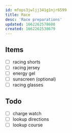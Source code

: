 ```yaml
---
id: mfops3jwljj341g1njr6599
title: Race
desc: 'Race preparations'
updated: 1662262578608
created: 1662262530679
---
```


## Items
- [ ] racing shorts
- [ ] racing jersey
- [ ] energy gel
- [ ] sunscreen (optional)
- [ ] racing glasses

## Todo
- [ ] charge watch
- [ ] lookup directions
- [ ] lookup course